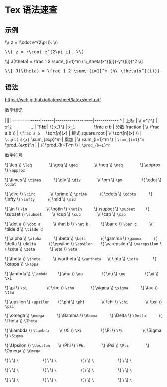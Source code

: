 <script>MathJax.Hub.Queue(['Typeset', MathJax.Hub, 'md']);</script>
<style>
td:first-child{ color:red; }  td:first-child em { color: gray; }
p > code { display: inline-block; min-width: 80px; background: inherit; }
</style>

# Tex 语法速查


## 示例

<div class="demo">
  \\( z = r\cdot e^{2\pi i}. \\)
  <div class="desc">
    <pre>\\( z = r\cdot e^{2\pi i}. \\)</pre>
  </div>
</div>
<p></p>
<div class="demo">
  \\[ J(\theta) = \frac 1 2 \sum\_{i=1}^m (h\_\theta(x^{(i)})-y^{(i)})^2 \\]
  <div class="desc">
    <pre>\\[ J(\theta) = \frac 1 2 \sum\_{i=1}^m (h\_\theta(x^{(i)})-y^{(i)})^2 \\]</pre>
  </div>
</div>


## 语法

https://wch.github.io/latexsheet/latexsheet.pdf

数学标记

||||
--------------|------|-------------------|------------
 ^            | 上标 | \\( x^2 \\)       | `x^2`
 _            | 下标 | \\( x_1 \\)       | `x_1`
 \frac _a b_       | 分数 fraction    | \\( \frac a b \\)    | `\frac a b`
 \sqrt[_n_]{_x_}   | 根式 square root | \\( \sqrt[n]{x} \\)  | `\sqrt[n]{x}`
 \sum\_{_exp_}^_m_ | 累加             | \\( \sum_{i=1}^m \\) | `\sum_{i=1}^m`
 \prod_{_exp_}^_n_ |      | \\( \prod_{k=1}^n \\) | `\prod_{k=1}^n`

数学符号

\\( \leq \\) `\leq`
\\( \geq \\) `\geq`
\\( \neq \\) `\neq`
\\( \approx \\) `\approx`

\\( \times \\) `\times`
\\( \div \\) `\div`
\\( \pm \\) `\pm`
\\( \cdot \\) `\cdot`

\\( \circ \\) `\circ`
\\( \prime \\) `\prime`
\\( \cdots \\) `\cdots`
\\( \infty \\) `\infty`
\\( \mid \\) `\mid`

\\( \in \\) `\in`
\\( \notin \\) `\notin`
\\( \supset \\) `\supset`
\\( \subset \\) `\subset`
\\( \cup \\) `\cup`
\\( \cap \\) `\cap`

\\( \dot a \\) `\dot a`
\\( \hat b \\) `\hat b`
\\( \bar c \\) `\bar c`
\\( \tilde d \\) `\tilde d`

\\( \alpha \\) `\alpha`
\\( \beta \\) `\beta`
\\( \gamma \\) `\gamma`
\\( \delta \\) `\delta`
\\( \epsilon \\) `\epsilon`
\\( \varepsilon \\) `\varepsilon`
\\( \zeta \\) `\zeta`
\\( \eta \\) `\eta`

\\( \theta \\) `\theta`
\\( \vartheta \\) `\vartheta`
\\( \iota \\) `\iota`
\\( \kappa \\) `\kappa`

\\( \lambda \\) `\lambda`
\\( \mu \\) `\mu`
\\( \nu \\) `\nu`
\\( \xi \\) `\xi`

\\( \pi \\) `\pi`
\\( \rho \\) `\rho`
\\( \sigma \\) `\sigma`
\\( \tau \\) `\tau`

\\( \upsilon \\) `\upsilon`
\\( \phi \\) `\phi`
\\( \chi \\) `\chi`
\\( \psi \\) `\psi`

\\( \omega \\) `\omega`
\\( \Gamma \\) `\Gamma`
\\( \Delta \\) `\Delta`
\\( \Theta \\) `\Theta`

\\( \Lambda \\) `\Lambda`
\\( \Xi \\) `\Xi`
\\( \Pi \\) `\Pi`
\\( \Sigma \\) `\Sigma`

\\( \Upsilon \\) `\Upsilon`
\\( \Phi \\) `\Phi`
\\( \Psi \\) `\Psi`
\\( \Omega \\) `\Omega`

\\( \ \\) `\`
\\( \ \\) `\`
\\( \ \\) `\`
\\( \ \\) `\`

\\( \ \\) `\`
\\( \ \\) `\`
\\( \ \\) `\`
\\( \ \\) `\`

\\( \ \\) `\`
\\( \ \\) `\`
\\( \ \\) `\`
\\( \ \\) `\`


